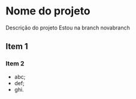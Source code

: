 # Nome do projeto

Descrição do projeto
Estou na branch novabranch

## Item 1

### Item 2

* abc;
* def;
* ghi.
